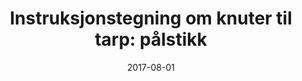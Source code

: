 ---
title: "Instruksjonstegning om knuter til tarp: pålstikk"
date: 2017-08-01
categories:
    - svart hvit
tags: 
    - instruksjon
span: 2h
---